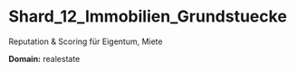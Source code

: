 # Shard_12_Immobilien_Grundstuecke

Reputation & Scoring für Eigentum, Miete

**Domain:** realestate
